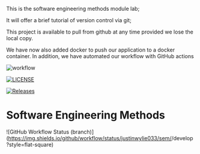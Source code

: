 This is the software engineering methods module lab;

It will offer a brief tutorial of version control via git;

This project is available to pull from github at any time provided we lose the local copy.

We have now also added docker to push our application to a docker container. In addition, we have automated our workflow with GitHub actions 

![workflow](https://github.com/justinwylie033/sem/actions/workflows/main.yml/badge.svg)

[![LICENSE](https://img.shields.io/github/license/justinwylie033/sem.svg?style=flat-square)](https://github.com/<github-username>/sem/blob/master/LICENSE)

[![Releases](https://img.shields.io/github/release/<github-username>/sem/all.svg?style=flat-square)](https://github.com/justinwylie033/sem/releases)

# Software Engineering Methods
![GitHub Workflow Status (branch)](https://img.shields.io/github/workflow/status/justinwylie033/sem/<action name taken from main.yml>/develop?style=flat-square)